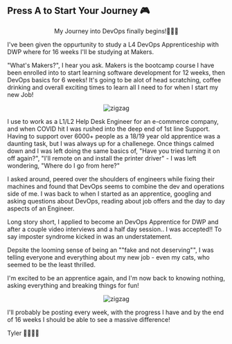 ## Press A to Start Your Journey 🎮 

<p align="center"> 
My Journey into DevOps finally begins!👨🏼‍💻 

I've been given the oppurtunity to study a L4 DevOps Apprenticeship with DWP where for 16 weeks I'll be studying at Makers.

"What's Makers?", I hear you ask. Makers is the bootcamp course I have been enrolled into to start learning software development for 12 weeks, then DevOps basics for 6 weeks!
It's going to be alot of head scratching, coffee drinking and overall exciting times to learn all I need to for when I start my new Job!
<p align="center"> 
<img src="https://media.giphy.com/media/836HiJc7pgzy8iNXCn/giphy.gif" alt="zigzag"/>
</p>
I use to work as a L1/L2 Help Desk Engineer for an e-commerce company, and when COVID hit I was rushed into the deep end of 1st line Support. Having to support over 6000+ people as 
a 18/19 year old apprentice was a daunting task, but I was always up for a challenege. Once things calmed down and I was left doing the same basics of, "Have you tried turning it on off again?", "I'll remote on and install the printer driver" -  I was left wondering, "Where 
do I go from here?"

I asked around, peered over the shoulders of engineers while fixing their machines and found that DevOps seems to combine the dev and operations side of me.
I was back to when I started as an apprentice, googling and asking questions about DevOps, reading about job offers and the day to day aspects of an Engineer.


Long story short, I applied to become an DevOps Apprentice for DWP and after a couple video interviews and a half day session.. I was accepted!! To say imposter syndrome kicked in was an understatement.

Depsite the looming sense of being an ""fake and not deserving"", I was telling everyone and everything about my new job - even my cats, who seemed to be the least thrilled. 


I'm excited to be an apprentice again, and I'm now back to knowing nothing, asking everything and breaking things for fun!
<p align="center"> 
<img src="https://media.giphy.com/media/tkq4V3XKPlTO0/giphy.gif" alt="zigzag"/>
</p>

I'll probably be posting every week, with the progress I have and by the end of 16 weeks I should be able to see a massive difference!

Tyler 👨🏼‍💻🦦
